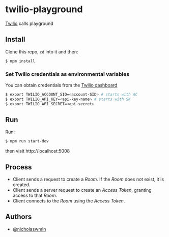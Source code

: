 # twilio-playground

[Twilio][twilio] calls playground

## Install

Clone this repo, `cd` into it and then:

```bash
$ npm install
```

### Set Twilio credentials as environmental variables

You can obtain credentials from the [Twilio dashboard][twilio-console]

```bash
$ export TWILIO_ACCOUNT_SID=<account-SID> # starts with AC
$ export TWILIO_API_KEY=<api-key-name> # starts with SK
$ export TWILIO_API_SECRET=<api-secret>
```

## Run

Run:

```bash
$ npm run start-dev
```

then visit http://localhost:5008

## Process

 - Client sends a request to create a *Room*. If the *Room* does not exist, it
   is created.
 - Client sends a server request to create an *Access Token*, granting access
   to that *Room*.
 - Client connects to the *Room* using the *Access Token*.

## Authors

- [@nicholaswmin][nicholaswmin]

[twilio]: https://twilio.com
[twilio-console]: https://console.twilio.com/
[nicholaswmin]: https://github.com/nicholaswmin
